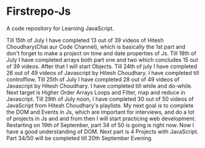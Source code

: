 # Firstrepo-Js
A code repository for Learning JavaScript.

Till 15th of July I have completed 13 out of 39 videos of Hitesh Choudhary(Chai aur Code Channel), which is basically the 1st part and don't forget to make a project on time and date properties of Js. 
Till 18th of July I have completed arrays both part one and two which concludes 15 out of 39 videos. After that I will start Objects.
Till 24th of july I have completed 26 out of 49 videos of Javascript by Hitesh Choudhary. I have completed till controlflow.
Till 25th of July I have completed 28 out of 49 videos of Javascript by Hitesh Choudhary. I have completed till while and do-while. Next target is Higher Order Arrays Loops and Filter, map and reduce in Javascript.
Till 29th of July noon, I have completed 30 out of 50 videos of JavaScript from Hitesh Choudhary's playlists. My next goal is to complete the DOM and Events in Js, which are important for interviews, and do a lot of projects in Js and and from then I will start practicing web development. 
Restarting on 19th of September, part 34 of 50 is going is right now. Now I have a good understanding of DOM. Next part is 4 Projects with JavaScript. Part 34/50 will be completed till 20th September Evening.
